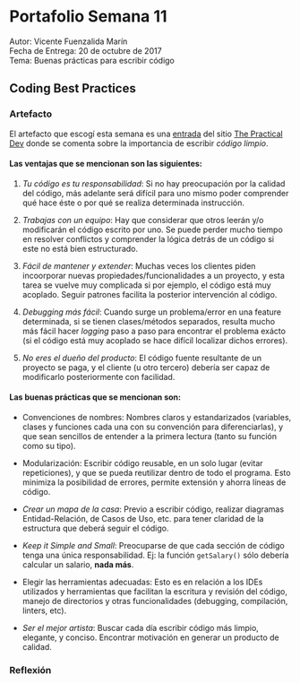 # Portafolio Semana 11

Autor: Vicente Fuenzalida Marín  
Fecha de Entrega: 20 de octubre de 2017  
Tema: Buenas prácticas para escribir código

## Coding Best Practices

### Artefacto

El artefacto que escogí esta semana es una [entrada](https://dev.to/mohitrajput987/importance-of-writing-clean-code) del sitio [The Practical Dev](dev.to) donde se comenta sobre la importancia de escribir *código limpio*.

#### Las ventajas que se mencionan son las siguientes:

1. *Tu código es tu responsabilidad*: Si no hay preocupación por la calidad del código, más adelante será difícil para uno mismo poder comprender qué hace éste o por qué se realiza determinada instrucción.

2. *Trabajas con un equipo*: Hay que considerar que otros leerán y/o modificarán el código escrito por uno. Se puede perder mucho tiempo en resolver conflictos y comprender la lógica detrás de un código si este no está bien estructurado.

3. *Fácil de mantener y extender*: Muchas veces los clientes piden incoorporar nuevas propiedades/funcionalidades a un proyecto, y esta tarea se vuelve muy complicada si por ejemplo, el código está muy acoplado. Seguir patrones facilita la posterior intervención al código.

4. *Debugging más fácil*: Cuando surge un problema/error en una feature determinada, si se tienen clases/métodos separados, resulta mucho más fácil hacer *logging* paso a paso para encontrar el problema exácto (si el código está muy acoplado se hace difícil localizar dichos errores).

5. *No eres el dueño del producto*: El código fuente resultante de un proyecto se paga, y el cliente (u otro tercero) debería ser capaz de modificarlo posteriormente con facilidad.

#### Las buenas prácticas que se mencionan son:

*   Convenciones de nombres: Nombres claros y estandarizados (variables, clases y funciones cada una con su convención para diferenciarlas), y que sean sencillos de entender a la primera lectura (tanto su función como su tipo).

*   Modularización: Escribir código reusable, en un solo lugar (evitar repeticiones), y que se pueda reutilizar dentro de todo el programa. Esto minimiza la posibilidad de errores, permite extensión y ahorra líneas de código.

*   *Crear un mapa de la casa*: Previo a escribir código, realizar diagramas Entidad-Relación, de Casos de Uso, etc. para tener claridad de la estructura que deberá seguir el código.

*   *Keep it Simple and Small*: Preocuparse de que cada sección de código tenga una única responsabilidad. Ej: la función `getSalary()` sólo debería calcular un salario, **nada más**.

*   Elegir las herramientas adecuadas: Esto es en relación a los IDEs utilizados y herramientas que facilitan la escritura y revisión del código, manejo de directorios y otras funcionalidades (debugging, compilación, linters, etc).

*   *Ser el mejor artista*: Buscar cada día escribir código más limpio, elegante, y conciso. Encontrar motivación en generar un producto de calidad.

### Reflexión


